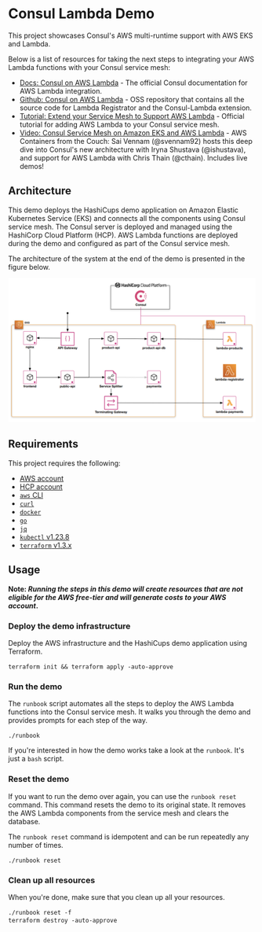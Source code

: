 # Consul Lambda Demo

This project showcases Consul's AWS multi-runtime support with AWS EKS and Lambda.

Below is a list of resources for taking the next steps to integrating your AWS Lambda functions with your Consul service mesh:
- [Docs: Consul on AWS Lambda](https://developer.hashicorp.com/consul/docs/lambda) - The official Consul documentation for AWS Lambda integration.
- [Github: Consul on AWS Lambda](https://github.com/hashicorp/terraform-aws-consul-lambda) - OSS repository that contains all the source code for Lambda Registrator and the Consul-Lambda extension.
- [Tutorial: Extend your Service Mesh to Support AWS Lambda](https://developer.hashicorp.com/consul/tutorials/developer-mesh/serverless-consul-with-lambda) - Official tutorial for adding AWS Lambda to your Consul service mesh.
- [Video: Consul Service Mesh on Amazon EKS and AWS Lambda](https://www.youtube.com/watch?v=wgPPALAKuXI) - AWS Containers from the Couch: Sai Vennam (@svennam92) hosts this deep dive into Consul's new architecture with Iryna Shustava (@ishustava), and support for AWS Lambda with Chris Thain (@cthain). Includes live demos!

## Architecture

This demo deploys the HashiCups demo application on Amazon Elastic Kubernetes Service (EKS) and connects all the components using Consul service mesh.
The Consul server is deployed and managed using the HashiCorp Cloud Platform (HCP).
AWS Lambda functions are deployed during the demo and configured as part of the Consul service mesh.

The architecture of the system at the end of the demo is presented in the figure below.

![Consul Lambda demo architecture](consul-lambda-demo-arch.png)

## Requirements

This project requires the following:

- [AWS account](https://aws.amazon.com/)
- [HCP account](https://cloud.hashicorp.com/)
- [`aws` CLI](https://aws.amazon.com/cli/)
- [`curl`](https://curl.se/)
- [`docker`](https://www.docker.com/)
- [`go`](https://go.dev/)
- [`jq`](https://stedolan.github.io/jq/)
- [`kubectl` v1.23.8](https://kubernetes.io/docs/tasks/tools/)
- [`terraform` v1.3.x](https://releases.hashicorp.com/terraform/)

## Usage

**Note: _Running the steps in this demo will create resources that are not eligible for the AWS free-tier and will generate costs to your AWS account_.**

### Deploy the demo infrastructure

Deploy the AWS infrastructure and the HashiCups demo application using Terraform.

```shell
terraform init && terraform apply -auto-approve
```

### Run the demo

The `runbook` script automates all the steps to deploy the AWS Lambda functions into the Consul service mesh.
It walks you through the demo and provides prompts for each step of the way.

```
./runbook
```

If you're interested in how the demo works take a look at the `runbook`. It's just a `bash` script.

### Reset the demo

If you want to run the demo over again, you can use the `runbook reset` command.
This command resets the demo to its original state.
It removes the AWS Lambda components from the service mesh and clears the database.

The `runbook reset` command is idempotent and can be run repeatedly any number of times.

```
./runbook reset
```

### Clean up all resources

When you're done, make sure that you clean up all your resources.

```
./runbook reset -f
terraform destroy -auto-approve
```
